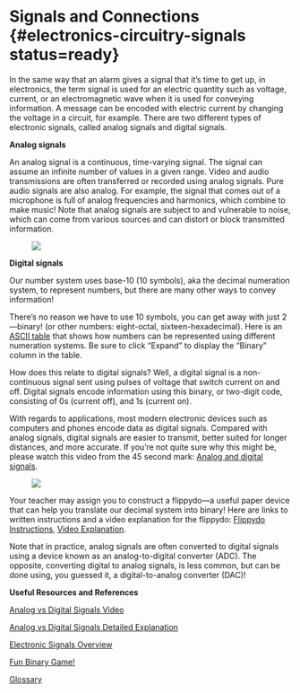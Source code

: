 # Signals and Connections {#electronics-circuitry-signals status=ready}

In the same way that an alarm gives a signal that it’s time to get up, in electronics, the term signal is used for an electric quantity such as voltage, current, or an electromagnetic wave when it is used for conveying information. A message can be encoded with electric current by changing the voltage in a circuit, for example. There are two different types of electronic signals, called analog signals and digital signals. 

__Analog signals__

An analog signal is a continuous, time-varying signal. The signal can assume an infinite number of values in a given range. 
Video and audio transmissions are often transferred or recorded using analog signals. Pure audio signals are also analog. For example, the signal that comes out of a microphone is full of analog frequencies and harmonics, which combine to make music! Note that analog signals are subject to and vulnerable to noise, which can come from various sources and can distort or block transmitted information.

<figure>
    <img style=‘width:35em’ 
src=“circuit_image_folder/analog_signals.png”/>
</figure>

__Digital signals__

Our number system uses base-10 (10 symbols), aka the decimal numeration system, to represent numbers, but there are many other ways to convey information!

There’s no reason we have to use 10 symbols, you can get away with just 2—binary! (or other numbers: eight-octal, sixteen-hexadecimal). Here is an [ASCII table](https://www.rapidtables.com/code/text/ascii-table.html) that shows how numbers can be represented using different numeration systems. Be sure to click “Expand” to display the “Binary” column in the table. 

How does this relate to digital signals? Well, a digital signal is a non-continuous signal sent using pulses of voltage that switch current on and off. Digital signals encode information using this binary, or two-digit code, consisting of 0s (current off), and 1s (current on). 
	
With regards to applications, most modern electronic devices such as computers and phones encode data as digital signals. Compared with analog signals, digital signals are easier to transmit, better suited for longer distances, and more accurate. If you’re not quite sure why this might be, please watch this video from the 45 second mark: [Analog and digital signals](https://www.youtube.com/watch?v=XCu6L4kQF3k).

<figure>
    <img style=‘width:35em’ 
src=“circuit_image_folder/digital_signals.png”/>
</figure>

Your teacher may assign you to construct a flippydo—a useful paper device that can help you translate our decimal system into binary! Here are links to written instructions and a video explanation for the flippydo: [Flippydo Instructions](https://docs.google.com/document/d/1QnD9khmPUz1az3ZLc5L8vavR6lU0uScspotRhORnHxE/edit), [Video Explanation](https://www.youtube.com/watch?v=wDWj1a4BZjQ).

Note that in practice, analog signals are often converted to digital signals using a device known as an analog-to-digital converter (ADC). The opposite, converting digital to analog signals, is less common, but can be done using, you guessed it, a digital-to-analog converter (DAC)!

**Useful Resources and References**

[Analog vs Digital Signals Video](https://www.youtube.com/watch?v=hdtc9_cdfTY)

[Analog vs Digital Signals Detailed Explanation](https://learn.sparkfun.com/tutorials/analog-vs-digital/all)

[Electronic Signals Overview](https://flexbooks.ck12.org/cbook/ck-12-middle-school-physical-science-flexbook-2.0/section/20.15/primary/lesson/electronic-signal-ms-ps)

[Fun Binary Game!]([https://games.penjee.com/binary-bonanza/](https://games.penjee.com/binary-bonanza/))

[Glossary](https://docs.google.com/document/d/1LJzESfH8VnLDAitNTwwa-iDZs-zY-KM2v1EuWFoLz6A/edit?usp=sharing)
